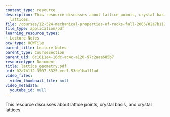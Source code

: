 ```yaml
---
content_type: resource
description: This resource discusses about lattice points, crystal basis, and crystal
  lattices.
file: /courses/12-524-mechanical-properties-of-rocks-fall-2005/02a7b11235075325ecc153de1ba111ad_lattice_geometry.pdf
file_type: application/pdf
learning_resource_types:
- Lecture Notes
ocw_type: OCWFile
parent_title: Lecture Notes
parent_type: CourseSection
parent_uid: 6c1611e4-16dc-ac4c-a120-97c2aaa685b7
resourcetype: Document
title: lattice_geometry.pdf
uid: 02a7b112-3507-5325-ecc1-53de1ba111ad
video_files:
  video_thumbnail_file: null
video_metadata:
  youtube_id: null
---
```

This resource discusses about lattice points, crystal basis, and crystal lattices.